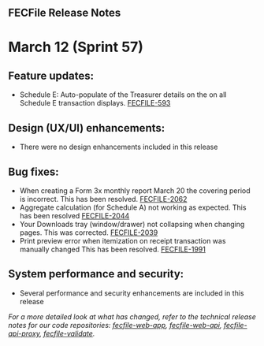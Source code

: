 ## FECFile Release Notes

# March 12 (Sprint 57)

## Feature updates:

- Schedule E: Auto-populate of the Treasurer details on the on all Schedule E transaction displays. [FECFILE-593](https://fecgov.atlassian.net/browse/FECFILE-593) 

## Design (UX/UI) enhancements:

- There were no design enhancements included in this release

## Bug fixes:

- When creating a Form 3x monthly report March 20 the covering period is incorrect. This has been resolved. [FECFILE-2062](https://fecgov.atlassian.net/browse/FECFILE-2062)
- Aggregate calculation (for Schedule A) not working as expected. This has been resolved [FECFILE-2044](https://fecgov.atlassian.net/browse/FECFILE-2044)
- Your Downloads tray (window/drawer) not collapsing when changing pages. This was corrected. [FECFILE-2039](https://fecgov.atlassian.net/browse/FECFILE-2039)
- Print preview error when itemization on receipt transaction was manually changed This has been resolved. [FECFILE-1991](https://fecgov.atlassian.net/browse/FECFILE-1991) 

## System performance and security:

- Several performance and security enhancements are included in this release

_For a more detailed look at what has changed, refer to the technical release notes for our code repositories: [fecfile-web-app](https://github.com/fecgov/fecfile-web-app/releases), [fecfile-web-api](https://github.com/fecgov/fecfile-web-api/releases), [fecfile-api-proxy](https://github.com/fecgov/fecfile-api-proxy/releases), [fecfile-validate](https://github.com/fecgov/fecfile-validate/releases)._
